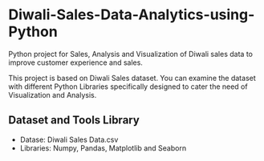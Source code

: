 # Diwali-Sales-Data-Analytics-using-Python
Python project for Sales, Analysis and Visualization of Diwali sales data to improve customer experience and sales.

This project is based on Diwali Sales dataset. You can examine the dataset with different Python Libraries specifically designed to cater the need of Visualization and Analysis.

## Dataset and Tools Library
* Datase: Diwali Sales Data.csv
* Libraries: Numpy, Pandas, Matplotlib and Seaborn

